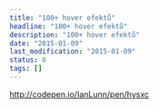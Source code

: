 ```yaml
---
title: "100+ hover efektů"
headline: "100+ hover efektů"
description: "100+ hover efektů"
date: "2015-01-09"
last_modification: "2015-01-09"
status: 0
tags: []
---
```


http://codepen.io/IanLunn/pen/hysxc